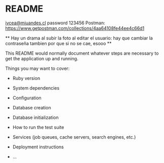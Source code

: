 # README

ivcea@miuandes.cl
password 123456
Postman:
https://www.getpostman.com/collections/4aa64108fe44ee4c66d1

** Hay un drama al subir la foto al editar el usuario:
hay que cambiar la contraseña tambien
por que si no se cae, esooo **

This README would normally document whatever steps are necessary to get the
application up and running.

Things you may want to cover:

* Ruby version

* System dependencies

* Configuration

* Database creation

* Database initialization

* How to run the test suite

* Services (job queues, cache servers, search engines, etc.)

* Deployment instructions

* ...
